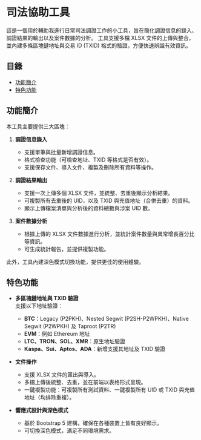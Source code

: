 # 司法協助工具

這是一個用於輔助我進行日常司法調證工作的小工具，旨在簡化調證信息的錄入、調證結果的輸出以及案件數據的分析。
工具支援多檔 XLSX 文件的上傳與整合，並內建多條區塊鏈地址與交易 ID (TXID) 格式的驗證，方便快速辨識有效資訊。

## 目錄

- [功能簡介](#功能簡介)
- [特色功能](#特色功能)

## 功能簡介

本工具主要提供三大區塊：
1. **調證信息錄入**  
   - 支援單筆與批量新增調證信息。
   - 格式檢查功能（可檢查地址、TXID 等格式是否有效）。
   - 支援保存文件、導入文件、複製及刪除所有資料等操作。

2. **調證結果輸出**  
   - 支援一次上傳多個 XLSX 文件，並統整、去重後顯示分析結果。
   - 可複製所有去重後的 UID，以及 TXID 與充值地址（合併去重）的資料。
   - 顯示上傳檔案清單與分析後的資料總數與涉案 UID 數。

3. **案件數據分析**  
   - 根據上傳的 XLSX 文件數據進行分析，並統計案件數量與異常增長百分比等資訊。
   - 可生成統計報告，並提供複製功能。

此外，工具內建深色模式切換功能，提供更佳的使用體驗。

## 特色功能

- **多區塊鏈地址與 TXID 驗證**  
  支援以下地址驗證：
  - **BTC**：Legacy (P2PKH)、Nested Segwit (P2SH-P2WPKH)、Native Segwit (P2WPKH) 及 Taproot (P2TR)
  - **EVM**：例如 Ethereum 地址
  - **LTC、TRON、SOL、XMR**：原生地址驗證
  - **Kaspa、Sui、Aptos、ADA**：新增支援其地址及 TXID 驗證

- **文件操作**  
  - 支援 XLSX 文件的匯出與導入。
  - 多檔上傳後統整、去重，並在前端以表格形式呈現。
  - 一鍵複製功能：可複製所有測試資料、一鍵複製所有 UID 或 TXID 與充值地址（均排除重複）。

- **響應式設計與深色模式**  
  - 基於 Bootstrap 5 建構，確保在各種裝置上皆有良好顯示。
  - 可切換深色模式，滿足不同環境需求。